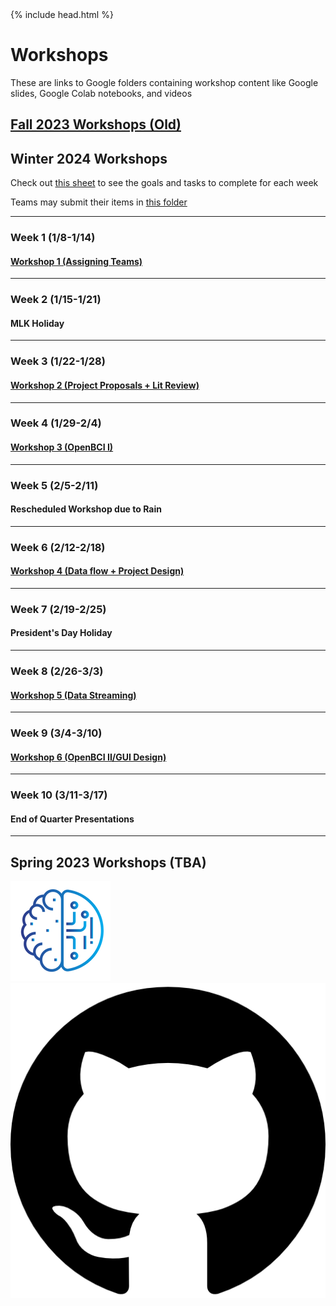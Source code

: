 <head>
  {% include head.html %}
  <title>CruX GitHub Page Home</title>
  <link rel="icon" type="image/x-icon" href="../images/favicon.ico">
</head>

<link rel="stylesheet" href="../css/styles.css">

# Workshops

These are links to Google folders containing workshop content like Google slides, Google Colab notebooks, and videos

## [Fall 2023 Workshops (Old)](FallWorkshops.md)

## Winter 2024 Workshops

Check out [this sheet](https://docs.google.com/spreadsheets/d/1OMSgSO6YgTI3UNketSgY3b3-MV9oiLd0ZNcdZFaUvuU/edit#gid=0) to see the goals and tasks to complete for each week

Teams may submit their items in [this folder](https://drive.google.com/drive/folders/1foow4_pacHGtoGGKtxP308MsGxsReQL4?usp=drive_link)

---
### Week 1 (1/8-1/14)
#### [Workshop 1 (Assigning Teams)](https://drive.google.com/drive/folders/15VLq8bfdOSov3nfHJobFFpXWOlhXBVP2?usp=drive_link)
---
### Week 2 (1/15-1/21)
#### MLK Holiday
---

### Week 3 (1/22-1/28)
#### [Workshop 2 (Project Proposals + Lit Review)](https://drive.google.com/drive/folders/1a9S8hOKRatuW0SIzbGbjmkt_oDWxZQq0?usp=drive_link)

---
### Week 4 (1/29-2/4)
#### [Workshop 3 (OpenBCI I)](https://drive.google.com/drive/folders/1qS1rWwAxzF7sSR7Q3eJz6B_Q3aPv3qxx?usp=drive_link)
---
### Week 5 (2/5-2/11)
#### Rescheduled Workshop due to Rain
---

### Week 6 (2/12-2/18)
#### [Workshop 4 (Data flow + Project Design)](https://drive.google.com/drive/folders/1e5jAxNVOY-NV2aKK-ekJECGdwW7aINjZ?usp=drive_link)
---

### Week 7 (2/19-2/25)
#### President's Day Holiday
---

### Week 8 (2/26-3/3)
#### [Workshop 5 (Data Streaming)](https://drive.google.com/drive/folders/1shiQtMtkkIbojwNvfF88yF0ugjF4FL1F?usp=drive_link)
---

### Week 9 (3/4-3/10)
#### [Workshop 6 (OpenBCI II/GUI Design)](https://drive.google.com/drive/folders/1zm37uE79-7eeD8BYo2RVKNOx0tiMecEX?usp=sharing)
---
### Week 10 (3/11-3/17)
#### End of Quarter Presentations
---

## Spring 2023 Workshops (TBA)

<footer>
    <div id = "images">
        <a href="https://cruxucla.com">
        <img  class = "logo" border = "0" src = "../images/cruxUclaLogo.webp" alt = "CruX UCLA"/>
        </a>
        <a href="https://github.com/CruXUCLA">
        <img class = "logo" border = "0" src = "../images/githubLogo.png" alt = "Github"/>
        </a>
    </div>
</footer>
